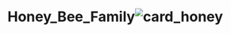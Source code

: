 # Honey_Bee_Family![card_honey](https://user-images.githubusercontent.com/77291884/164893056-511b24f5-a5bf-40da-a85a-5bbb59738c28.png)
